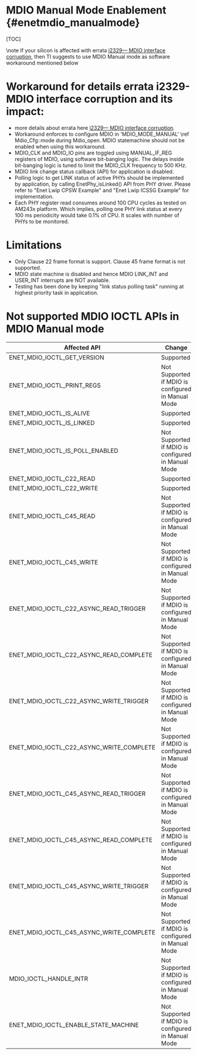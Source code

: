 MDIO Manual Mode Enablement {#enetmdio_manualmode}
============================

[TOC]

\note If your silicon is affected with errata <a href="https://www.ti.com/lit/er/sprz457e/sprz457e.pdf" target="_blank">i2329— MDIO interface corruption</a>, then TI suggests to use MDIO Manual mode as software workaround mentioned below


# Workaround for details errata i2329-MDIO interface corruption and its impact:
- more details about errata here <a href="https://www.ti.com/lit/er/sprz457e/sprz457e.pdf" target="_blank">i2329— MDIO interface corruption</a>.
- Workaround enforces to configure MDIO in 'MDIO_MODE_MANUAL' \ref Mdio_Cfg::mode during Mdio_open. MDIO statemachine should not be enabled when using this workaround.
- MDIO_CLK and MDIO_IO pins are toggled using MANUAL_IF_REG registers of MDIO, using software bit-banging logic. The delays inside bit-banging logic is tuned to limit the MDIO_CLK frequency to 500 KHz.
- MDIO link change status callback (API) for application is disabled.
- Polling logic to get LINK status of active PHYs should be implemented by application, by calling EnetPhy_isLinked() API from PHY driver. Please refer to "Enet Lwip CPSW Example" and "Enet Lwip ICSSG Example" for implementation.
- Each PHY register read consumes around 100 CPU cycles as tested on AM243x platform. Which implies, polling one PHY link status at every 100 ms periodicity would take 0.1% of CPU. It scales with number of PHYs to be monitored.

# Limitations
- Only Clause 22 frame format is support. Clause 45 frame format is not supported.
- MDIO state machine is disabled and hence MDIO LINK_INT and USER_INT interrupts are NOT available.
- Testing has been done by keeping "link status polling task" running at highest priority task in application.

# Not supported MDIO IOCTL APIs in MDIO Manual mode

  Affected API      | Change
 -------------------|----------
ENET_MDIO_IOCTL_GET_VERSION | Supported
ENET_MDIO_IOCTL_PRINT_REGS | Not Supported if MDIO is configured in Manual Mode
ENET_MDIO_IOCTL_IS_ALIVE | Supported
ENET_MDIO_IOCTL_IS_LINKED | Supported
ENET_MDIO_IOCTL_IS_POLL_ENABLED | Not Supported if MDIO is configured in Manual Mode
ENET_MDIO_IOCTL_C22_READ | Supported
ENET_MDIO_IOCTL_C22_WRITE | Supported
ENET_MDIO_IOCTL_C45_READ | Not Supported if MDIO is configured in Manual Mode
ENET_MDIO_IOCTL_C45_WRITE | Not Supported if MDIO is configured in Manual Mode
ENET_MDIO_IOCTL_C22_ASYNC_READ_TRIGGER | Not Supported if MDIO is configured in Manual Mode
ENET_MDIO_IOCTL_C22_ASYNC_READ_COMPLETE | Not Supported if MDIO is configured in Manual Mode
ENET_MDIO_IOCTL_C22_ASYNC_WRITE_TRIGGER | Not Supported if MDIO is configured in Manual Mode
ENET_MDIO_IOCTL_C22_ASYNC_WRITE_COMPLETE | Not Supported if MDIO is configured in Manual Mode
ENET_MDIO_IOCTL_C45_ASYNC_READ_TRIGGER | Not Supported if MDIO is configured in Manual Mode
ENET_MDIO_IOCTL_C45_ASYNC_READ_COMPLETE | Not Supported if MDIO is configured in Manual Mode
ENET_MDIO_IOCTL_C45_ASYNC_WRITE_TRIGGER | Not Supported if MDIO is configured in Manual Mode
ENET_MDIO_IOCTL_C45_ASYNC_WRITE_COMPLETE | Not Supported if MDIO is configured in Manual Mode
MDIO_IOCTL_HANDLE_INTR | Not Supported if MDIO is configured in Manual Mode
ENET_MDIO_IOCTL_ENABLE_STATE_MACHINE | Not Supported if MDIO is configured in Manual Mode